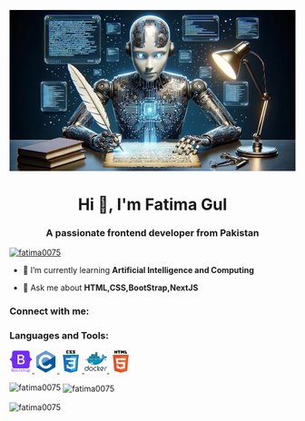 
![logo](https://github.com/Fatima0075/Fatima0075/blob/main/gen.webp)

<h1 align="center">Hi 👋, I'm Fatima Gul</h1>
<h3 align="center">A passionate frontend developer from Pakistan</h3>

<p align="left"> <a href="https://github.com/ryo-ma/github-profile-trophy"><img src="https://github-profile-trophy.vercel.app/?username=fatima0075" alt="fatima0075" /></a> </p>

- 🌱 I’m currently learning **Artificial Intelligence and Computing**

- 💬 Ask me about **HTML,CSS,BootStrap,NextJS**

<h3 align="left">Connect with me:</h3>
<p align="left">
</p>

<h3 align="left">Languages and Tools:</h3>
<p align="left"> <a href="https://getbootstrap.com" target="_blank" rel="noreferrer"> <img src="https://raw.githubusercontent.com/devicons/devicon/master/icons/bootstrap/bootstrap-plain-wordmark.svg" alt="bootstrap" width="40" height="40"/> </a> <a href="https://www.cprogramming.com/" target="_blank" rel="noreferrer"> <img src="https://raw.githubusercontent.com/devicons/devicon/master/icons/c/c-original.svg" alt="c" width="40" height="40"/> </a> <a href="https://www.w3schools.com/css/" target="_blank" rel="noreferrer"> <img src="https://raw.githubusercontent.com/devicons/devicon/master/icons/css3/css3-original-wordmark.svg" alt="css3" width="40" height="40"/> </a> <a href="https://www.docker.com/" target="_blank" rel="noreferrer"> <img src="https://raw.githubusercontent.com/devicons/devicon/master/icons/docker/docker-original-wordmark.svg" alt="docker" width="40" height="40"/> </a> <a href="https://www.w3.org/html/" target="_blank" rel="noreferrer"> <img src="https://raw.githubusercontent.com/devicons/devicon/master/icons/html5/html5-original-wordmark.svg" alt="html5" width="40" height="40"/> </a> </p>

<p><img align="left" src="https://github-readme-stats.vercel.app/api/top-langs?username=fatima0075&show_icons=true&locale=en&layout=compact" alt="fatima0075" /></p>

<p>&nbsp;<img align="center" src="https://github-readme-stats.vercel.app/api?username=fatima0075&show_icons=true&locale=en" alt="fatima0075" /></p>

<p><img align="center" src="https://github-readme-streak-stats.herokuapp.com/?user=fatima0075&" alt="fatima0075" /></p>
